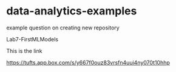 # data-analytics-examples
example question on creating new repository

Lab7-FirstMLModels

This is the link

https://tufts.app.box.com/s/y667f0ouz83vrsfn4uui4ny070t10hhp
